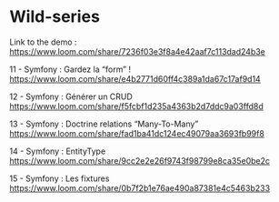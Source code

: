 # Wild-series

Link to the demo : 
https://www.loom.com/share/7236f03e3f8a4e42aaf7c113dad24b3e

11 - Symfony : Gardez la “form” ! 
https://www.loom.com/share/e4b2771d60ff4c389a1da67c17af9d14

12 - Symfony : Générer un CRUD 
https://www.loom.com/share/f5fcbf1d235a4363b2d7ddc9a03ffd8d

13 - Symfony : Doctrine relations “Many-To-Many” 
https://www.loom.com/share/fad1ba41dc124ec49079aa3693fb99f8

14 - Symfony : EntityType 
https://www.loom.com/share/9cc2e2e26f9743f98799e8ca35e0be2c

15 - Symfony : Les fixtures 
https://www.loom.com/share/0b7f2b1e76ae490a87381e4c5463b233
